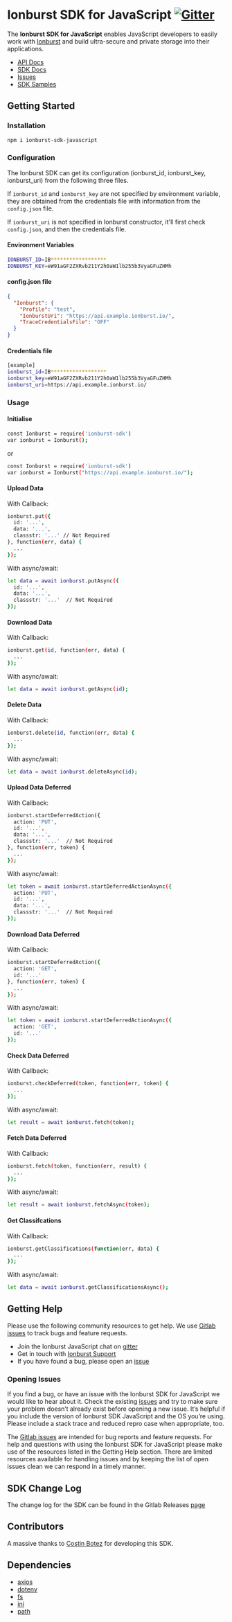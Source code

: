 # Ionburst SDK for JavaScript [![Gitter](https://badges.gitter.im/ionburstlimited/community.svg)](https://gitter.im/ionburstlimited/community?utm_source=badge&utm_medium=badge&utm_campaign=pr-badge)

The **Ionburst SDK for JavaScript** enables JavaScript developers to easily work with [Ionburst][ionburst] and build ultra-secure and private storage into their applications.

* [API Docs][docs-api]
* [SDK Docs][sdk-website]
* [Issues][sdk-issues]
* [SDK Samples](https://docs.ionburst.io/#/sdk?id=usage)

## Getting Started

### Installation

```sh
npm i ionburst-sdk-javascript
```

### Configuration

The Ionburst SDK can get its configuration (ionburst_id, ionburst_key, ionburst_uri) from the following three files.

If `ionburst_id` and `ionburst_key` are not specified by environment variable, they are obtained from the credentials file with information from the `config.json` file.

If `ionburst_uri` is not specified in Ionburst constructor, it'll first check `config.json`, and then the credentials file.

#### Environment Variables

```sh
IONBURST_ID=IB******************
IONBURST_KEY=eW91aGF2ZXRvb211Y2h0aW1lb255b3VyaGFuZHMh
```

#### config.json file

```json
{
  "Ionburst": {
    "Profile": "test",
    "IonburstUri": "https://api.example.ionburst.io/",
    "TraceCredentialsFile": "OFF"
  }
}
```

#### Credentials file

```sh
[example]
ionburst_id=IB******************
ionburst_key=eW91aGF2ZXRvb211Y2h0aW1lb255b3VyaGFuZHMh
ionburst_uri=https://api.example.ionburst.io/
```

### Usage

#### Initialise

```sh
const Ionburst = require('ionburst-sdk')
var ionburst = Ionburst();
```

or

```sh
const Ionburst = require('ionburst-sdk')
var ionburst = Ionburst("https://api.example.ionburst.io/");
```

#### Upload Data

With Callback:

```sh
ionburst.put({
  id: '...',
  data: '...',
  classstr: '...' // Not Required
}, function(err, data) {
  ...
});
```

With async/await:

```sh
let data = await ionburst.putAsync({
  id: '...',
  data: '...',
  classstr: '...'  // Not Required
});
```

#### Download Data

With Callback:

```sh
ionburst.get(id, function(err, data) {
  ...
});
```

With async/await:

```sh
let data = await ionburst.getAsync(id);
```

#### Delete Data

With Callback:

```sh
ionburst.delete(id, function(err, data) {
  ...
});
```

With async/await:

```sh
let data = await ionburst.deleteAsync(id);
```

#### Upload Data Deferred

With Callback:

```sh
ionburst.startDeferredAction({
  action: 'PUT',
  id: '...',
  data: '...',
  classstr: '...'  // Not Required
}, function(err, token) {
  ...
});
```

With async/await:

```sh
let token = await ionburst.startDeferredActionAsync({
  action: 'PUT',
  id: '...',
  data: '...',
  classstr: '...'  // Not Required
});
```

#### Download Data Deferred

With Callback:

```sh
ionburst.startDeferredAction({
  action: 'GET',
  id: '...'
}, function(err, token) {
  ...
});
```

With async/await:

```sh
let token = await ionburst.startDeferredActionAsync({
  action: 'GET',
  id: '...'
});
```

#### Check Data Deferred

With Callback:

```sh
ionburst.checkDeferred(token, function(err, token) {
  ...
});

```

With async/await:

```sh
let result = await ionburst.fetch(token);
```

#### Fetch Data Deferred

With Callback:

```sh
ionburst.fetch(token, function(err, result) {
  ...
});
```

With async/await:

```sh
let result = await ionburst.fetchAsync(token);
```

#### Get Classifcations

With Callback:

```sh
ionburst.getClassifications(function(err, data) {
  ...
});
```

With async/await:

```sh
let data = await ionburst.getClassificationsAsync();
```

## Getting Help

Please use the following community resources to get help. We use [Gitlab issues][sdk-issues] to track bugs and feature requests.

* Join the Ionburst JavaScript chat on [gitter](https://gitter.im/ionburstlimited/community)
* Get in touch with [Ionburst Support](https://docs.ionburst.io/#/introduction?id=contact-amp-support)
* If you have found a bug, please open an [issue][sdk-issues]

### Opening Issues

If you find a bug, or have an issue with the Ionburst SDK for JavaScript we would like to hear about it. Check the existing [issues][sdk-issues] and try to make sure your problem doesn’t already exist before opening a new issue. It’s helpful if you include the version of Ionburst SDK JavaScript and the OS you’re using. Please include a stack trace and reduced repro case when appropriate, too.

The [Gitlab issues][sdk-issues] are intended for bug reports and feature requests. For help and questions with using the Ionburst SDK for JavaScript please make use of the resources listed in the Getting Help section. There are limited resources available for handling issues and by keeping the list of open issues clean we can respond in a timely manner.

## SDK Change Log

The change log for the SDK can be found in the Gitlab Releases [page](https://gitlab.com/ionburst/ionburst-sdk-javascript/-/releases)

## Contributors

A massive thanks to [Costin Botez](https://github.com/costibotez) for developing this SDK.

## Dependencies

* [axios](https://www.npmjs.com/package/axios)
* [dotenv](https://www.npmjs.com/package/dotenv)
* [fs](https://www.npmjs.com/package/fs)
* [ini](https://www.npmjs.com/package/ini)
* [path](https://www.npmjs.com/package/path)

[ionburst]: https://ionburst.io
[sdk-website]: https://docs.ionburst.io/#/sdk
[sdk-source]: https://gitlab.com/ionburst/ionburst-sdk-javascript
[sdk-issues]: https://gitlab.com/ionburst/ionburst-sdk-javascript/issues
[sdk-license]: https://gitlab.com/ionburst/ionburst-sdk-javascript/-/blob/master/LICENSE
[docs-api]: https://docs.ionburst.io/#/api
